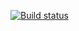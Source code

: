 [![Build status](https://ci.appveyor.com/api/projects/status/rih6auoolcrd6bnd/branch/main?svg=true)](https://ci.appveyor.com/project/QvvQV/bdd/branch/main)